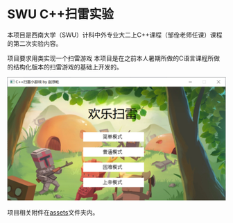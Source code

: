 # SWU C++扫雷实验
本项目是西南大学（SWU）计科中外专业大二上C++课程（邹佺老师任课）课程的第二次实验内容。

项目要求用类实现一个扫雷游戏 本项目是在之前本人暑期所做的C语言课程所做的结构化版本的扫雷游戏的基础上开发的。

![image-20221121205530132](assets/image-20221121205530132.png)

项目相关附件在[assets](.\assets)文件夹内。
